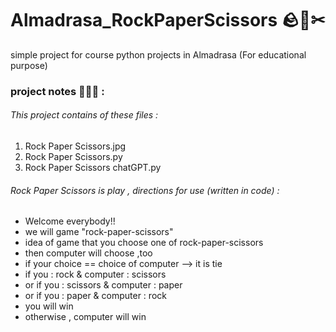 # Almadrasa_RockPaperScissors 🪨🧾✂ 
simple project for course python projects in Almadrasa (For educational purpose)
### project notes 📙📃📑 :
###### This project contains of these files :
1. Rock Paper Scissors.jpg
2. Rock Paper Scissors.py
3. Rock Paper Scissors chatGPT.py

###### Rock Paper Scissors is play , directions for use (written in code) :
- Welcome everybody!!
- we will game "rock-paper-scissors"
- idea of game that you choose one of rock-paper-scissors
- then computer will choose ,too
- if your choice == choice of computer  --> it is tie
- if you : rock & computer : scissors
- or if you : scissors & computer : paper
- or if you : paper & computer : rock
- you will win
- otherwise , computer will win
